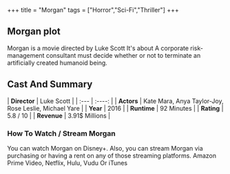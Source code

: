 +++
title = "Morgan"
tags = ["Horror","Sci-Fi","Thriller"]
+++
## Morgan plot
Morgan is a movie directed by Luke Scott It's about A corporate risk-management consultant must decide whether or not to terminate an artificially created humanoid being.
## Cast And Summary
| **Director**      | Luke Scott |
    | :---        |    :----:   |
    |  **Actors** | Kate Mara, Anya Taylor-Joy, Rose Leslie, Michael Yare |
    | **Year**   | 2016    |
    |  **Runtime** | 92 Minutes |
    |  **Rating** | 5.8 / 10 | 
    |  **Revenue** | 3.91$ Millions |
### How To Watch / Stream Morgan
You can watch Morgan on Disney+.
Also, you can stream Morgan via purchasing or having a rent on any of those streaming platforms.
Amazon Prime Video, Netflix, Hulu, Vudu Or iTunes